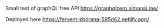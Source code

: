 Small test of graphQL free API https://graphqlzero.almansi.me/

Deployed here https://fervent-khorana-595d62.netlify.app/
